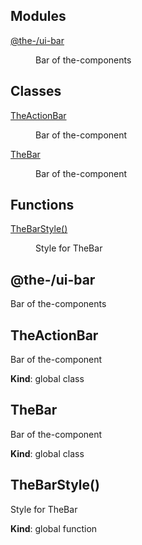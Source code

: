 <!--- Code generated by @the-/script-doc. DO NOT EDIT. -->

## Modules

<dl>
<dt><a href="#module_@the-/ui-bar">@the-/ui-bar</a></dt>
<dd><p>Bar of the-components</p>
</dd>
</dl>

## Classes

<dl>
<dt><a href="#TheActionBar">TheActionBar</a></dt>
<dd><p>Bar of the-component</p>
</dd>
<dt><a href="#TheBar">TheBar</a></dt>
<dd><p>Bar of the-component</p>
</dd>
</dl>

## Functions

<dl>
<dt><a href="#TheBarStyle">TheBarStyle()</a></dt>
<dd><p>Style for TheBar</p>
</dd>
</dl>

<a name="module_@the-/ui-bar"></a>

## @the-/ui-bar
Bar of the-components

<a name="TheActionBar"></a>

## TheActionBar
Bar of the-component

**Kind**: global class  
<a name="TheBar"></a>

## TheBar
Bar of the-component

**Kind**: global class  
<a name="TheBarStyle"></a>

## TheBarStyle()
Style for TheBar

**Kind**: global function  
